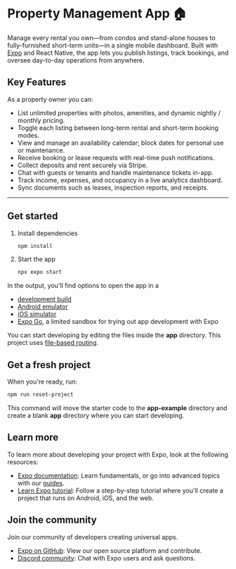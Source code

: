 # Property Management App 🏠

Manage every rental you own—from condos and stand-alone houses to fully-furnished short-term units—in a single mobile dashboard. Built with [Expo](https://expo.dev) and React Native, the app lets you publish listings, track bookings, and oversee day-to-day operations from anywhere.

## Key Features

As a property owner you can:

- List unlimited properties with photos, amenities, and dynamic nightly / monthly pricing.
- Toggle each listing between long-term rental and short-term booking modes.
- View and manage an availability calendar; block dates for personal use or maintenance.
- Receive booking or lease requests with real-time push notifications.
- Collect deposits and rent securely via Stripe.
- Chat with guests or tenants and handle maintenance tickets in-app.
- Track income, expenses, and occupancy in a live analytics dashboard.
- Sync documents such as leases, inspection reports, and receipts.

---

## Get started

1. Install dependencies

   ```bash
   npm install
   ```

2. Start the app

   ```bash
   npx expo start
   ```

In the output, you'll find options to open the app in a

- [development build](https://docs.expo.dev/develop/development-builds/introduction/)
- [Android emulator](https://docs.expo.dev/workflow/android-studio-emulator/)
- [iOS simulator](https://docs.expo.dev/workflow/ios-simulator/)
- [Expo Go](https://expo.dev/go), a limited sandbox for trying out app development with Expo

You can start developing by editing the files inside the **app** directory. This project uses [file-based routing](https://docs.expo.dev/router/introduction).

## Get a fresh project

When you're ready, run:

```bash
npm run reset-project
```

This command will move the starter code to the **app-example** directory and create a blank **app** directory where you can start developing.

## Learn more

To learn more about developing your project with Expo, look at the following resources:

- [Expo documentation](https://docs.expo.dev/): Learn fundamentals, or go into advanced topics with our [guides](https://docs.expo.dev/guides).
- [Learn Expo tutorial](https://docs.expo.dev/tutorial/introduction/): Follow a step-by-step tutorial where you'll create a project that runs on Android, iOS, and the web.

## Join the community

Join our community of developers creating universal apps.

- [Expo on GitHub](https://github.com/expo/expo): View our open source platform and contribute.
- [Discord community](https://chat.expo.dev): Chat with Expo users and ask questions.
